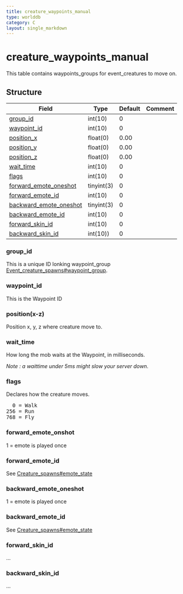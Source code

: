 ```yaml
---
title: creature_waypoints_manual
type: worlddb
category: C
layout: single_markdown
---
```


# creature_waypoints_manual
This table contains waypoints_groups for event_creatures to move on.

## Structure

Field                                                                                                                 | Type       | Default | Comment
--------------------------------------------------------------------------------------------------------------------- | ---------- | ------- | -------
[group_id](#group_id)                             | int(10)    | 0       |        
[waypoint_id](#waypoint_id)                       | int(10)    | 0       |        
[position_x](#position.28x-z.29)                  | float(0)   | 0.00    |        
[position_y](#position.28x-z.29)                  | float(0)   | 0.00    |        
[position_z](#position.28x-z.29)                  | float(0)   | 0.00    |        
[wait_time](#waittime)                            | int(10)    | 0       |        
[flags](#flags)                                   | int(10)    | 0       |        
[forward_emote_oneshot](#forward_emote_oneshot)   | tinyint(3) | 0       |        
[forward_emote_id](#forward_emote_id)             | int(10)    | 0       |        
[backward_emote_oneshot](#backward_emote_oneshot) | tinyint(3) | 0       |        
[backward_emote_id](#backward_emote_id)           | int(10)    | 0       |        
[forward_skin_id](#forward_skin_id)               | int(10)    | 0       |        
[backward_skin_id](#backward_skin_id)             | int(10))   | 0       |        

### group_id

This is a unique ID lonking waypoint_group [Event_creature_spawns#waypoint_group](http://www.ascemu.org/wiki/index.php?title=Event_creature_spawns#waypoint_group "Event creature spawns").

### waypoint_id

This is the Waypoint ID

### position(x-z)

Position x, y, z where creature move to.

### wait_time

How long the mob waits at the Waypoint, in milliseconds.

_Note : a waittime under 5ms might slow your server down._

### flags

Declares how the creature moves.

<pre>
  0 = Walk
256 = Run
768 = Fly
</pre>

### forward_emote_onshot

1 = emote is played once

### forward_emote_id

See [Creature_spawns#emote_state](http://www.ascemu.org/wiki/index.php?title=Creature_spawns#emote_state "Creature spawns")

### backward_emote_oneshot

1 = emote is played once

### backward_emote_id

See [Creature_spawns#emote_state](http://www.ascemu.org/wiki/index.php?title=Creature_spawns#emote_state "Creature spawns")

### forward_skin_id

...

### backward_skin_id

...